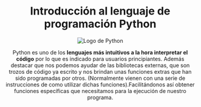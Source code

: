<h1 align="center">Introducción al lenguaje de programación Python</h1>

<div align="center">
<img src="https://upload.wikimedia.org/wikipedia/commons/c/c3/Python-logo-notext.svg" alt="Logo de Python" class="logo">
</div>

<p align="center">Python es uno de los <strong>lenguajes más intuitivos a la hora interpretar el código</strong> por lo que es indicado para usuarios principiantes.  Además destacar que nos podemos ayudar de las bibliotecas externas, que son trozos de código ya escrito y nos brindan unas funciones extras que han sido programadas por otros. (Normalmente vienen con una serie de instrucciones de como utilizar dichas funciones).Facilitándonos así obtener funciones específicas que necesitamos para la ejecución de nuestro programa.
</p>

